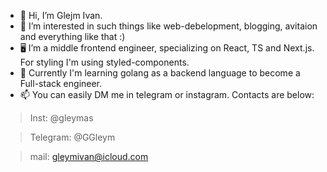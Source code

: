 - 👋 Hi, I’m Glejm Ivan.
- 👀 I’m interested in such things like web-debelopment, blogging, avitaion and everything like that :)
- 🖥️ I’m a middle frontend engineer, specializing on React, TS and Next.js. For styling I'm using styled-components.
- 🌱 Currently I'm learning golang as a backend language to become a Full-stack engineer.
- 📫 You can easily DM me in telegram or instagram. Contacts are below:

> Inst: @gleymas

> Telegram: @GGleym

> mail: gleymivan@icloud.com

<!---
GGleym/GGleym is a ✨ special ✨ repository because its `README.md` (this file) appears on your GitHub profile.
You can click the Preview link to take a look at your changes.
--->
